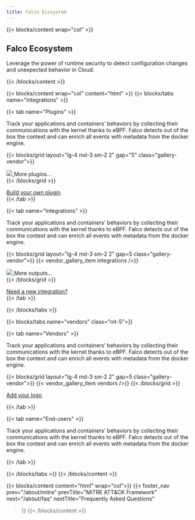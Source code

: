 ```yaml
---
title: Falco Ecosystem
---
```


{{< blocks/content wrap="col" >}}
  ## Falco Ecosystem
  <p class="-text-700 mt-4 mb-0">Leverage the power of runtime security to detect configuration changes and unexpected behavior in Cloud.</p>
{{< /blocks/content >}}

{{< blocks/content wrap="col" content="html" >}}
  {{< blocks/tabs name="integrations" >}}
  
  {{< tab name="Plugins" >}}
  <p class="-text-700 mt-4 mb-5">Track your applications and containers’ behaviors by collecting their communications with the kernel thanks to eBPF. Falco detects out of the box the context and can enrich all events with metadata from the docker engine.</p>

  {{< blocks/grid layout="lg-4 md-3 sm-2 2" gap="5" class="gallery-vendor">}}
    <div class="d-flex flex-column align-items-center">
      <a class="icon-button shadow" href="https://github.com/falcosecurity/plugins#registered-plugins">
        <img src="/img/icons/box-arrow-up-right.svg"/>
      </a>
      <span class="font-weight-bold mt-2">More plugins...</span>
    </div>
  {{< /blocks/grid >}}

  <!-- {{< blocks/grid layout="lg-4 md-3 sm-2 2" gap=5 class="gallery-vendor">}}
    {{< vendor_gallery_item plugins />}}
    <div class="d-flex flex-column align-items-center">
      <a class="icon-button shadow" href="https://github.com/falcosecurity/plugins#registered-plugins">
        <img src="/img/icons/box-arrow-up-right.svg"/>
      </a>
      <span class="font-weight-bold mt-2">More plugins...</span>
    </div>
  {{< /blocks/grid >}} -->

  <div class="text-center mt-5">
    <a class="btn btn-lg btn-primary" href="https://github.com/falcosecurity/plugin-sdk-go" role="button">Build your own plugin</a>
  </div>
  {{< /tab >}}

  {{< tab name="Integrations" >}}
  <p class="-text-700 mt-4 mb-5">Track your applications and containers’ behaviors by collecting their communications with the kernel thanks to eBPF. Falco detects out of the box the context and can enrich all events with metadata from the docker engine.</p>
  
  {{< blocks/grid layout="lg-4 md-3 sm-2 2" gap=5 class="gallery-vendor">}}
  {{< vendor_gallery_item integrations />}}
    <div class="d-flex flex-column align-items-center">
      <a class="icon-button shadow" href="https://github.com/falcosecurity/falcosidekick#outputs">
        <img src="/img/icons/box-arrow-up-right.svg"/>
      </a>
      <span class="font-weight-bold mt-2">More outputs...</span>
    </div>
  {{< /blocks/grid >}}

  <div class="text-center mt-5">
    <a class="btn btn-lg btn-primary" href="https://github.com/falcosecurity/falcosidekick/issues/new?assignees=&labels=kind%2Ffeature&template=feature_request.md&title=" role="button">Need a new integration?</a>
  </div>
  {{< /tab >}}

  {{< /blocks/tabs >}}


  {{< blocks/tabs name="vendors" class="mt-5">}}
  
  {{< tab name="Vendors" >}}
  <p class="-text-700 mt-4 mb-5">Track your applications and containers’ behaviors by collecting their communications with the kernel thanks to eBPF. Falco detects out of the box the context and can enrich all events with metadata from the docker engine.</p>

  {{< blocks/grid layout="lg-4 md-3 sm-2 2" gap=5 class="gallery-vendor">}}
    {{< vendor_gallery_item vendors />}}
  {{< /blocks/grid >}}

  <div class="text-center mt-5">
    <a class="btn btn-lg btn-primary" href="https://github.com/falcosecurity/falco/blob/master/ADOPTERS.md#adding-a-name" role="button">Add your logo</a>
  </div>

  {{< /tab >}}

  {{< tab name="End-users" >}}
  <p class="-text-700 mt-4 mb-5">Track your applications and containers’ behaviors by collecting their communications with the kernel thanks to eBPF. Falco detects out of the box the context and can enrich all events with metadata from the docker engine.</p>
  {{< /tab >}}

  {{< /blocks/tabs >}}
{{< /blocks/content >}}

<!-- TODO: uncomment this section when the redesign is ready -->
<!-- {{< blocks/content content="html" wrap="col">}}
{{< feedback >}}
{{< /blocks/content >}} -->

{{< blocks/content content="html" wrap="col">}}
{{< footer_nav 
  prev="/about/mitre"
  prevTitle="MITRE ATT&CK Framework"
  next="/about/faq" 
  nextTitle="Frequently Asked Questions" 
>}}
{{< /blocks/content >}}